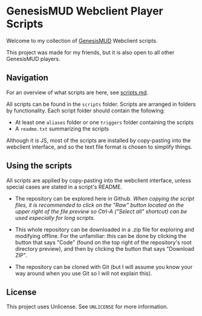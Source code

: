 # GenesisMUD Webclient Player Scripts
Welcome to my collection of [GenesisMUD](genesismud.org) Webclient scripts.

This project was made for my friends, but it is also open to all other GenesisMUD players.

## Navigation
For an overview of what scripts are here, see [scripts.md](scripts.md).

All scripts can be found in the `scripts` folder. Scripts are arranged in folders by functionality. Each script folder should contain the following:
  * At least one `aliases` folder or one `triggers` folder containing the scripts
  * A `readme.txt` summarizing the scripts

Although it is JS, most of the scripts are installed by copy-pasting into the webclient interface, and so the text file format is chosen to simplify things.

## Using the scripts
All scripts are applied by copy-pasting into the webclient interface, unless special cases are stated in a script's README.

* The repository can be explored here in Github. *When copying the script files, it is recommended to click on the "Raw" button located on the upper right of the file preview so Ctrl-A ("Select all" shortcut) can be used especially for long scripts.*

* This whole repository can be downloaded in a .zip file for exploring and modifying offline. For the unfamiliar: this can be done by clicking the button that says "Code" (found on the top right of the repository's root directory preview), and then by clicking the button that says "Download ZIP".

* The repository can be cloned with Git (but I will assume you know your way around when you use Git so I will not explain this).

## License
This project uses Unlicense. See `UNLICENSE` for more information.
